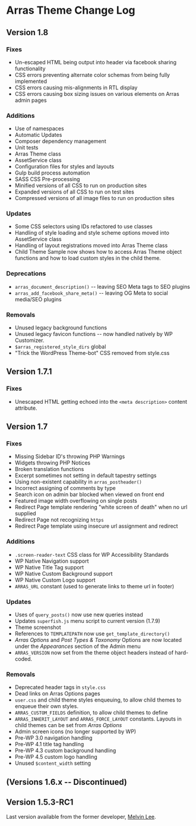# Arras Theme Change Log

## Version 1.8

### Fixes

* Un-escaped HTML being output into header via facebook sharing functionality
* CSS errors preventing alternate color schemas from being fully implemented
* CSS errors causing mis-alignments in RTL display
* CSS errors causing box sizing issues on various elements on Arras admin pages

### Additions

* Use of namespaces
* Automatic Updates
* Composer dependency management
* Unit tests
* Arras Theme class
* AssetService class
* Configuration files for styles and layouts
* Gulp build process automation
* SASS CSS Pre-processing
* Minified versions of all CSS to run on production sites
* Expanded versions of all CSS to run on test sites
* Compressed versions of all image files to run on production sites

### Updates

* Some CSS selectors using IDs refactored to use classes
* Handling of style loading and style scheme options moved into AssetService class
* Handling of layout registrations moved into Arras Theme class
* Child Theme Sample now shows how to access Arras Theme object functions and how to load custom styles in the child theme.

### Deprecations

* `arras_document_description()` -- leaving SEO Meta tags to SEO plugins
* `arras_add_facebook_share_meta()` -- leaving OG Meta to social media/SEO plugins

### Removals

* Unused legacy background functions
* Unused legacy favicon functions -- now handled natively by WP Customizer.
* `$arras_registered_style_dirs` global
* "Trick the WordPress Theme-bot" CSS removed from style.css

## Version 1.7.1

### Fixes

* Unescaped HTML getting echoed into the `<meta description>` content attribute.

## Version 1.7

### Fixes

* Missing Sidebar ID's throwing PHP Warnings
* Widgets throwing PHP Notices
* Broken translation functions
* Excerpt sometimes not setting in default tapestry settings
* Using non-existent capability in `arras_postheader()`
* Incorrect assigning of comments by type
* Search icon on admin bar blocked when viewed on front end
* Featured image width overflowing on single posts
* Redirect Page template rendering "white screen of death" when no url supplied
* Redirect Page not recognizing `https`
* Redirect Page template using insecure url assignment and redirect

### Additions

* `.screen-reader-text` CSS class for WP Accessibility Standards
* WP Native Navigation support
* WP Native Title Tag support
* WP Native Custom Background support
* WP Native Custom Logo support
* `ARRAS_URL` constant (used to generate links to theme url in footer)

### Updates

* Uses of `query_posts()` now use new queries instead
* Updates `superfish.js` menu script to current version (1.7.9)
* Theme screenshot
* References to `TEMPLATEPATH` now use `get_template_directory()`
* *Arras Options* and *Post Types &amp; Taxonomy* Options are now located under the *Appearances* section of the Admin menu
* `ARRAS_VERSION` now set from the theme object headers instead of hard-coded.

### Removals

* Deprecated header tags in `style.css`
* Dead links on Arras Options pages
* `user.css` and child theme styles enqueuing, to allow child themes to enqueue their own styles.
* `ARRAS_CUSTOM_FIELDS` definition, to allow child themes to define
* `ARRAS_INHERIT_LAYOUT` and `ARRAS_FORCE_LAYOUT` constants. Layouts in child themes can be set from *Arras Options*
* Admin screen icons (no longer supported by WP)
* Pre-WP 3.0 navigation handling
* Pre-WP 4.1 title tag handling
* Pre-WP 4.3 custom background handling
* Pre-WP 4.5 custom logo handling
* Unused `$content_width` setting

## (Versions 1.6.x -- Discontinued)

## Version 1.5.3-RC1

Last version available from the former developer, [Melvin Lee](https://github.com/zyml/arras-theme).